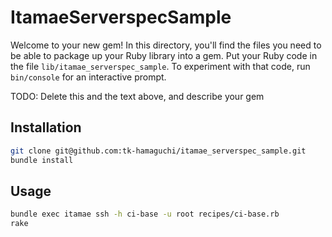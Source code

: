 # ItamaeServerspecSample

Welcome to your new gem! In this directory, you'll find the files you need to be able to package up your Ruby library into a gem. Put your Ruby code in the file `lib/itamae_serverspec_sample`. To experiment with that code, run `bin/console` for an interactive prompt.

TODO: Delete this and the text above, and describe your gem

## Installation

```sh
git clone git@github.com:tk-hamaguchi/itamae_serverspec_sample.git
bundle install
```

## Usage

```sh
bundle exec itamae ssh -h ci-base -u root recipes/ci-base.rb
rake
```

